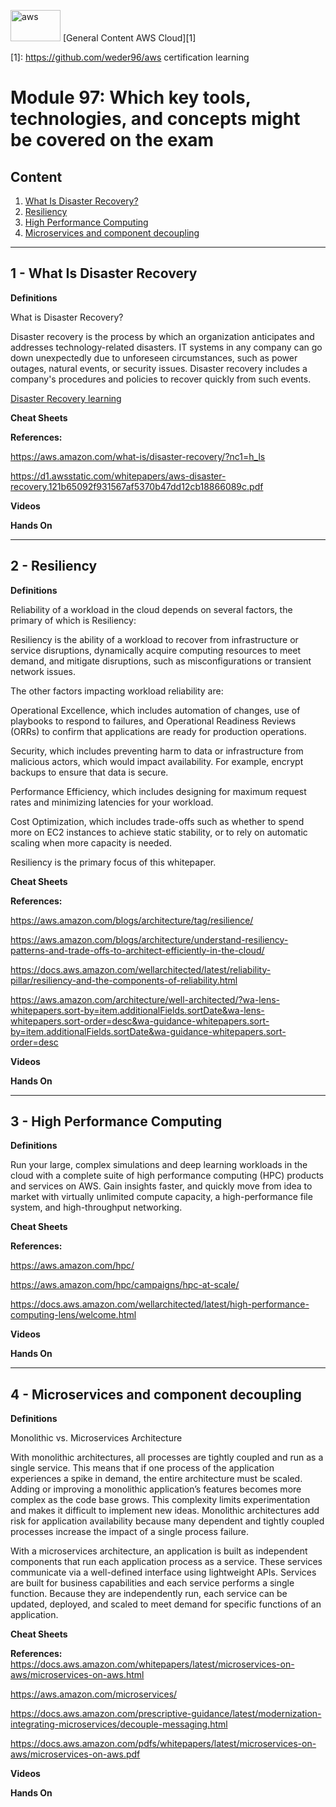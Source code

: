 <img src="../images/extra/banner_aws.png" alt="aws" width=80 height=50 /> [General Content AWS Cloud][1]

[1]: https://github.com/weder96/aws certification learning

# Module 97: Which key tools, technologies, and concepts might be covered on the exam

## Content

1. <a href="#section_01"> What Is Disaster Recovery? </a>
2. <a href="#section_02"> Resiliency </a>
3. <a href="#section_03"> High Performance Computing </a>
4. <a href="#section_04"> Microservices and component decoupling </a>

***************************************************************************************************
## <a id="section_01"></a> **1 - What Is Disaster Recovery**

**Definitions**

What is Disaster Recovery?

Disaster recovery is the process by which an organization anticipates and addresses technology-related disasters. IT systems in any company can go down unexpectedly due to unforeseen circumstances, such as power outages, natural events, or security issues. Disaster recovery includes a company's procedures and policies to recover quickly from such events.


[Disaster Recovery learning](https://github.com/weder96/aws-certification-learning/tree/main/module-29)

**Cheat Sheets**

**References:**

https://aws.amazon.com/what-is/disaster-recovery/?nc1=h_ls

https://d1.awsstatic.com/whitepapers/aws-disaster-recovery.121b65092f931567af5370b47dd12cb18866089c.pdf

**Videos**

**Hands On**

***************************************************************************************************

## <a id="section_02"></a> **2 - Resiliency**

**Definitions**

Reliability of a workload in the cloud depends on several factors, the primary of which is Resiliency:

Resiliency is the ability of a workload to recover from infrastructure or service disruptions, dynamically acquire computing resources to meet demand, and mitigate disruptions, such as misconfigurations or transient network issues.

The other factors impacting workload reliability are:

Operational Excellence, which includes automation of changes, use of playbooks to respond to failures, and Operational Readiness Reviews (ORRs) to confirm that applications are ready for production operations.

Security, which includes preventing harm to data or infrastructure from malicious actors, which would impact availability. For example, encrypt backups to ensure that data is secure.

Performance Efficiency, which includes designing for maximum request rates and minimizing latencies for your workload.

Cost Optimization, which includes trade-offs such as whether to spend more on EC2 instances to achieve static stability, or to rely on automatic scaling when more capacity is needed.

Resiliency is the primary focus of this whitepaper.

**Cheat Sheets**

**References:**

https://aws.amazon.com/blogs/architecture/tag/resilience/

https://aws.amazon.com/blogs/architecture/understand-resiliency-patterns-and-trade-offs-to-architect-efficiently-in-the-cloud/

https://docs.aws.amazon.com/wellarchitected/latest/reliability-pillar/resiliency-and-the-components-of-reliability.html

https://aws.amazon.com/architecture/well-architected/?wa-lens-whitepapers.sort-by=item.additionalFields.sortDate&wa-lens-whitepapers.sort-order=desc&wa-guidance-whitepapers.sort-by=item.additionalFields.sortDate&wa-guidance-whitepapers.sort-order=desc

**Videos**

**Hands On**



***************************************************************************************************

## <a id="section_03"></a> **3 - High Performance Computing**

**Definitions**

Run your large, complex simulations and deep learning workloads in the cloud with a complete suite of high performance computing (HPC) products and services on AWS. Gain insights faster, and quickly move from idea to market with virtually unlimited compute capacity, a high-performance file system, and high-throughput networking.


**Cheat Sheets**

**References:**

https://aws.amazon.com/hpc/

https://aws.amazon.com/hpc/campaigns/hpc-at-scale/

https://docs.aws.amazon.com/wellarchitected/latest/high-performance-computing-lens/welcome.html

**Videos**

**Hands On**



***************************************************************************************************

## <a id="section_04"></a> **4 - Microservices and component decoupling**

**Definitions**

Monolithic vs. Microservices Architecture

With monolithic architectures, all processes are tightly coupled and run as a single service. This means that if one process of the application experiences a spike in demand, the entire architecture must be scaled. Adding or improving a monolithic application’s features becomes more complex as the code base grows. This complexity limits experimentation and makes it difficult to implement new ideas. Monolithic architectures add risk for application availability because many dependent and tightly coupled processes increase the impact of a single process failure.

With a microservices architecture, an application is built as independent components that run each application process as a service. These services communicate via a well-defined interface using lightweight APIs. Services are built for business capabilities and each service performs a single function. Because they are independently run, each service can be updated, deployed, and scaled to meet demand for specific functions of an application.


**Cheat Sheets**

**References:**
https://docs.aws.amazon.com/whitepapers/latest/microservices-on-aws/microservices-on-aws.html

https://aws.amazon.com/microservices/

https://docs.aws.amazon.com/prescriptive-guidance/latest/modernization-integrating-microservices/decouple-messaging.html

https://docs.aws.amazon.com/pdfs/whitepapers/latest/microservices-on-aws/microservices-on-aws.pdf


**Videos**

**Hands On**


